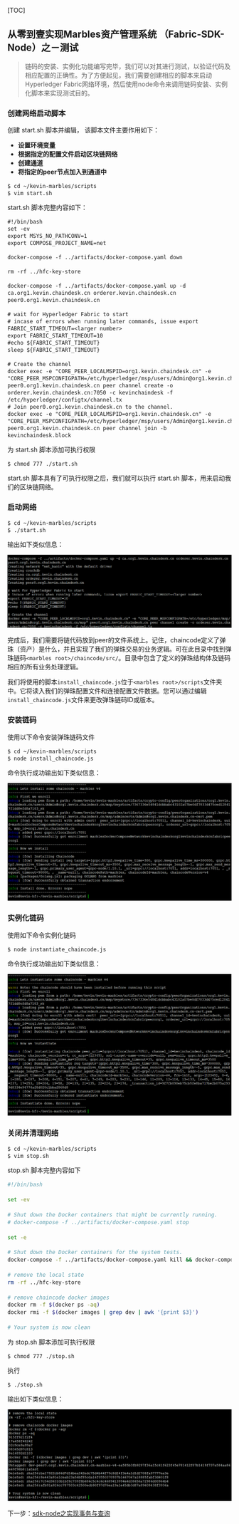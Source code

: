 [TOC]

## 从零到壹实现Marbles资产管理系统 （Fabric-SDK-Node）之－测试

> 链码的安装、实例化功能编写完毕，我们可以对其进行测试，以验证代码及相应配置的正确性。为了方便起见，我们需要创建相应的脚本来启动Hyperledger Fabric网络环境，然后使用node命令来调用链码安装、实例化脚本来实现测试目的。

### 创建网络启动脚本

创建 start.sh 脚本并编辑， 该脚本文件主要作用如下：

- **设置环境变量**
- **根据指定的配置文件启动区块链网络**
- **创建通道**
- **将指定的peer节点加入到通道中**

```shell
$ cd ~/kevin-marbles/scripts
$ vim start.sh
```

start.sh 脚本完整内容如下：

```shell
#!/bin/bash
set -ev
export MSYS_NO_PATHCONV=1
export COMPOSE_PROJECT_NAME=net

docker-compose -f ../artifacts/docker-compose.yaml down

rm -rf ../hfc-key-store

docker-compose -f ../artifacts/docker-compose.yaml up -d ca.org1.kevin.chaindesk.cn orderer.kevin.chaindesk.cn peer0.org1.kevin.chaindesk.cn

# wait for Hyperledger Fabric to start
# incase of errors when running later commands, issue export FABRIC_START_TIMEOUT=<larger number>
export FABRIC_START_TIMEOUT=10
#echo ${FABRIC_START_TIMEOUT}
sleep ${FABRIC_START_TIMEOUT}

# Create the channel
docker exec -e "CORE_PEER_LOCALMSPID=org1.kevin.chaindesk.cn" -e "CORE_PEER_MSPCONFIGPATH=/etc/hyperledger/msp/users/Admin@org1.kevin.chaindesk.cn/msp" peer0.org1.kevin.chaindesk.cn peer channel create -o orderer.kevin.chaindesk.cn:7050 -c kevinchaindesk -f /etc/hyperledger/configtx/channel.tx
# Join peer0.org1.kevin.chaindesk.cn to the channel.
docker exec -e "CORE_PEER_LOCALMSPID=org1.kevin.chaindesk.cn" -e "CORE_PEER_MSPCONFIGPATH=/etc/hyperledger/msp/users/Admin@org1.kevin.chaindesk.cn/msp" peer0.org1.kevin.chaindesk.cn peer channel join -b kevinchaindesk.block
```

为 start.sh 脚本添加可执行权限

```shell
$ chmod 777 ./start.sh
```

start.sh 脚本具有了可执行权限之后，我们就可以执行 start.sh 脚本，用来启动我们的区块链网络。

### 启动网络

```shell
$ cd ~/kevin-marbles/scripts
$ ./start.sh
```

输出如下类似信息：

![env_start](./img/env_start.png)

完成后，我们需要将链代码放到peer的文件系统上。记住，chaincode定义了弹珠（资产）是什么，并且实现了我们的弹珠交易的业务逻辑。可在此目录中找到弹珠链码`<marbles root>/chaincode/src/`。目录中包含了定义的弹珠结构体及链码相应的所有业务处理逻辑。

我们将使用的脚本`install_chaincode.js`位于`<marbles root>/scripts`文件夹中。它将读入我们的弹珠配置文件和连接配置文件数据。您可以通过编辑`install_chaincode.js`文件来更改弹珠链码ID或版本。

### 安装链码

使用以下命令安装弹珠链码文件

```shell
$ cd ~/kevin-marbles/scripts
$ node install_chaincode.js
```

命令执行成功输出如下类似信息：

![install_chaincode](./img/install_chaincode.png)

### 实例化链码

使用如下命令实例化链码

```shell
$ node instantiate_chaincode.js
```

命令执行成功输出如下类似信息：

![instantiate_chaincode](./img/instantiate_chaincode.png)

### 关闭并清理网络

```shell
$ cd ~/kevin-marbles/scripts
$ vim stop.sh
```

stop.sh 脚本完整内容如下

```sh
#!/bin/bash

set -ev

# Shut down the Docker containers that might be currently running.
# docker-compose -f ../artifacts/docker-compose.yaml stop

set -e

# Shut down the Docker containers for the system tests.
docker-compose -f ../artifacts/docker-compose.yaml kill && docker-compose -f ../artifacts/docker-compose.yaml down

# remove the local state
rm -rf ../hfc-key-store

# remove chaincode docker images
docker rm -f $(docker ps -aq)
docker rmi -f $(docker images | grep dev | awk '{print $3}')

# Your system is now clean
```

为 stop.sh 脚本添加可执行权限

```shell
$ chmod 777 ./stop.sh
```

执行

```shell
$ ./stop.sh
```

输出如下类似信息：

![env_clean](./img/env_clean.png)



下一步：[sdk-node之实现事务与查询](https://github.com/kevin-hf/kevin-marbles/blob/master/md/9.%20sdk-node%E4%B9%8B%E5%AE%9E%E7%8E%B0%E4%BA%8B%E5%8A%A1%E4%B8%8E%E6%9F%A5%E8%AF%A2.md)